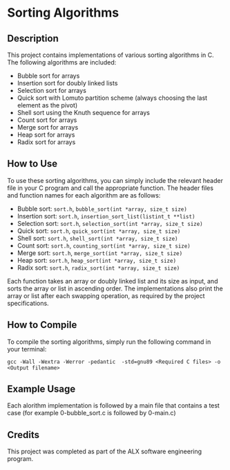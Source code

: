 # Sorting Algorithms

## Description

This project contains implementations of various sorting algorithms in C. The following algorithms are included:

- Bubble sort for arrays
- Insertion sort for doubly linked lists
- Selection sort for arrays
- Quick sort with Lomuto partition scheme (always choosing the last element as the pivot)
- Shell sort using the Knuth sequence for arrays
- Count sort for arrays
- Merge sort for arrays
- Heap sort for arrays
- Radix sort for arrays
  
## How to Use

To use these sorting algorithms, you can simply include the relevant header file in your C program and call the appropriate function. The header files and function names for each algorithm are as follows:

- Bubble sort: `sort.h`, `bubble_sort(int *array, size_t size)`
- Insertion sort: `sort.h`, `insertion_sort_list(listint_t **list)`
- Selection sort: `sort.h`, `selection_sort(int *array, size_t size)`
- Quick sort: `sort.h`, `quick_sort(int *array, size_t size)`
- Shell sort: `sort.h`, `shell_sort(int *array, size_t size)`
- Count sort: `sort.h`, `counting_sort(int *array, size_t size)`
- Merge sort: `sort.h`, `merge_sort(int *array, size_t size)`
- Heap sort: `sort.h`, `heap_sort(int *array, size_t size)`
- Radix sort: `sort.h`, `radix_sort(int *array, size_t size)`

Each function takes an array or doubly linked list and its size as input, and sorts the array or list in ascending order. The implementations also print the array or list after each swapping operation, as required by the project specifications.

## How to Compile

To compile the sorting algorithms, simply run the following command in your terminal:

``` shell
gcc -Wall -Wextra -Werror -pedantic  -std=gnu89 <Required C files> -o <Output filename>
```

## Example Usage

Each alorithm implementation is followed by a main file that contains a test case (for example 0-bubble_sort.c is followed by 0-main.c)

## Credits

This project was completed as part of the ALX software engineering program.
